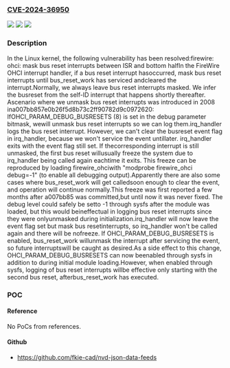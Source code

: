 ### [CVE-2024-36950](https://cve.mitre.org/cgi-bin/cvename.cgi?name=CVE-2024-36950)
![](https://img.shields.io/static/v1?label=Product&message=Linux&color=blue)
![](https://img.shields.io/static/v1?label=Version&message=1da177e4c3f4%3C%20b3948c69d602%20&color=brighgreen)
![](https://img.shields.io/static/v1?label=Vulnerability&message=n%2Fa&color=brighgreen)

### Description

In the Linux kernel, the following vulnerability has been resolved:firewire: ohci: mask bus reset interrupts between ISR and bottom halfIn the FireWire OHCI interrupt handler, if a bus reset interrupt hasoccurred, mask bus reset interrupts until bus_reset_work has serviced andcleared the interrupt.Normally, we always leave bus reset interrupts masked. We infer the busreset from the self-ID interrupt that happens shortly thereafter. Ascenario where we unmask bus reset interrupts was introduced in 2008 ina007bb857e0b26f5d8b73c2ff90782d9c0972620: IfOHCI_PARAM_DEBUG_BUSRESETS (8) is set in the debug parameter bitmask, wewill unmask bus reset interrupts so we can log them.irq_handler logs the bus reset interrupt. However, we can't clear the busreset event flag in irq_handler, because we won't service the event untillater. irq_handler exits with the event flag still set. If thecorresponding interrupt is still unmasked, the first bus reset willusually freeze the system due to irq_handler being called again eachtime it exits. This freeze can be reproduced by loading firewire_ohciwith "modprobe firewire_ohci debug=-1" (to enable all debugging output).Apparently there are also some cases where bus_reset_work will get calledsoon enough to clear the event, and operation will continue normally.This freeze was first reported a few months after a007bb85 was committed,but until now it was never fixed. The debug level could safely be setto -1 through sysfs after the module was loaded, but this would beineffectual in logging bus reset interrupts since they were onlyunmasked during initialization.irq_handler will now leave the event flag set but mask bus resetinterrupts, so irq_handler won't be called again and there will be nofreeze. If OHCI_PARAM_DEBUG_BUSRESETS is enabled, bus_reset_work willunmask the interrupt after servicing the event, so future interruptswill be caught as desired.As a side effect to this change, OHCI_PARAM_DEBUG_BUSRESETS can now beenabled through sysfs in addition to during initial module loading.However, when enabled through sysfs, logging of bus reset interrupts willbe effective only starting with the second bus reset, afterbus_reset_work has executed.

### POC

#### Reference
No PoCs from references.

#### Github
- https://github.com/fkie-cad/nvd-json-data-feeds

